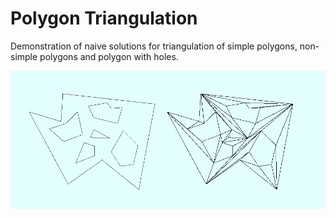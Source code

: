# Polygon Triangulation
Demonstration of naive solutions for triangulation of simple polygons, non-simple polygons and polygon with holes.

![alt text](https://github.com/Greycher/Polygon-Triangulation/blob/master/Pictures/Screenshot.png?raw=true)

